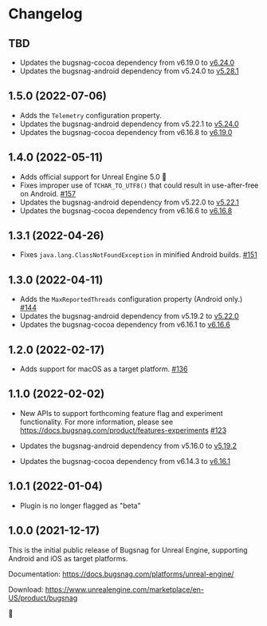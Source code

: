 Changelog
=========

## TBD

* Updates the bugsnag-cocoa dependency from v6.19.0 to [v6.24.0](https://github.com/bugsnag/bugsnag-cocoa/blob/master/CHANGELOG.md#6240-2022-10-05)
* Updates the bugsnag-android dependency from v5.24.0 to [v5.28.1](https://github.com/bugsnag/bugsnag-android/blob/master/CHANGELOG.md#5281-2022-10-19)

## 1.5.0 (2022-07-06)

* Adds the `Telemetry` configuration property.
* Updates the bugsnag-android dependency from v5.22.1 to [v5.24.0](https://github.com/bugsnag/bugsnag-android/blob/master/CHANGELOG.md#5240-2022-06-30)
* Updates the bugsnag-cocoa dependency from v6.16.8 to [v6.19.0](https://github.com/bugsnag/bugsnag-cocoa/blob/master/CHANGELOG.md#6190-2022-06-29)

## 1.4.0 (2022-05-11)

* Adds official support for Unreal Engine 5.0 🚀
* Fixes improper use of `TCHAR_TO_UTF8()` that could result in use-after-free on Android.
  [#157](https://github.com/bugsnag/bugsnag-unreal/pull/157)
* Updates the bugsnag-android dependency from v5.22.0 to [v5.22.1](https://github.com/bugsnag/bugsnag-android/blob/master/CHANGELOG.md#5221-2022-04-28)
* Updates the bugsnag-cocoa dependency from v6.16.6 to [v6.16.8](https://github.com/bugsnag/bugsnag-cocoa/blob/master/CHANGELOG.md#6168-2022-05-04)

## 1.3.1 (2022-04-26)

* Fixes `java.lang.ClassNotFoundException` in minified Android builds.
  [#151](https://github.com/bugsnag/bugsnag-unreal/pull/151)

## 1.3.0 (2022-04-11)

* Adds the `MaxReportedThreads` configuration property (Android only.)
  [#144](https://github.com/bugsnag/bugsnag-unreal/pull/144)
* Updates the bugsnag-android dependency from v5.19.2 to [v5.22.0](https://github.com/bugsnag/bugsnag-android/blob/master/CHANGELOG.md#5220-2022-03-31)
* Updates the bugsnag-cocoa dependency from v6.16.1 to [v6.16.6](https://github.com/bugsnag/bugsnag-cocoa/blob/master/CHANGELOG.md#6166-2022-04-06)

## 1.2.0 (2022-02-17)

* Adds support for macOS as a target platform.
  [#136](https://github.com/bugsnag/bugsnag-unreal/pull/136)

## 1.1.0 (2022-02-02)

* New APIs to support forthcoming feature flag and experiment functionality.
  For more information, please see https://docs.bugsnag.com/product/features-experiments
  [#123](https://github.com/bugsnag/bugsnag-unreal/pull/123)

* Updates the bugsnag-android dependency from v5.16.0 to [v5.19.2](https://github.com/bugsnag/bugsnag-android/blob/master/CHANGELOG.md#5192-2022-01-31)
* Updates the bugsnag-cocoa dependency from v6.14.3 to [v6.16.1](https://github.com/bugsnag/bugsnag-cocoa/blob/master/CHANGELOG.md#6161-2022-01-19)

## 1.0.1 (2022-01-04)

* Plugin is no longer flagged as "beta"

## 1.0.0 (2021-12-17)

This is the initial public release of Bugsnag for Unreal Engine, supporting Android and iOS as target platforms.

Documentation: https://docs.bugsnag.com/platforms/unreal-engine/

Download: https://www.unrealengine.com/marketplace/en-US/product/bugsnag

🚀

